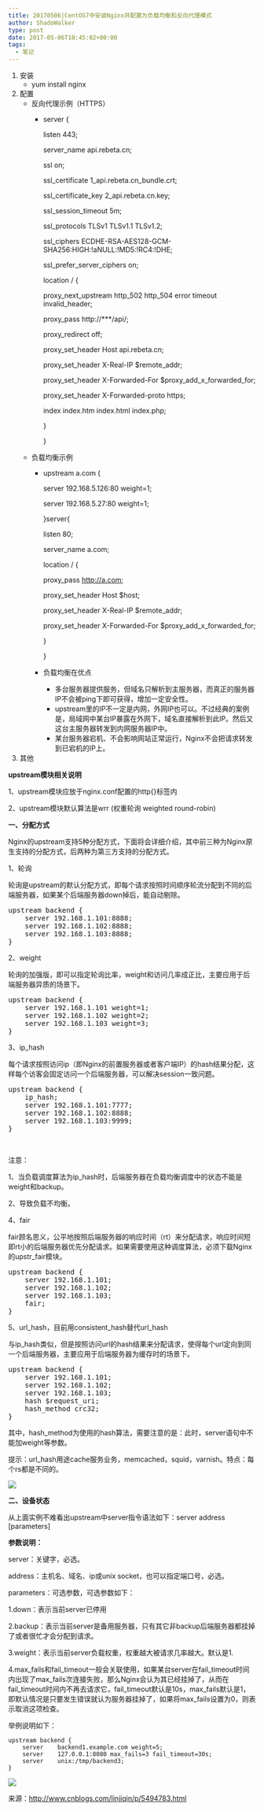 ```yaml
---
title: 20170506|CentOS7中安装Nginx并配置为负载均衡和反向代理模式
author: ShadoWalker
type: post
date: 2017-05-06T10:45:02+00:00
tags:
  - 笔记
---
```


  1. 安装 
      * yum install nginx
  2. 配置 
      * 反向代理示例（HTTPS） 
          * server {
  
            listen 443;
  
            server_name api.rebeta.cn;
  
            ssl on;
  
            ssl\_certificate 1\_api.rebeta.cn_bundle.crt;
  
            ssl\_certificate\_key 2_api.rebeta.cn.key;
  
            ssl\_session\_timeout 5m;
  
            ssl_protocols TLSv1 TLSv1.1 TLSv1.2;
  
            ssl_ciphers ECDHE-RSA-AES128-GCM-SHA256:HIGH:!aNULL:!MD5:!RC4:!DHE;
  
            ssl\_prefer\_server_ciphers on;
  
            location / {
  
            proxy\_next\_upstream http\_502 http\_504 error timeout invalid_header;
  
            proxy_pass http://\***/api/;
  
            proxy_redirect off;
  
            proxy\_set\_header Host api.rebeta.cn;
  
            proxy\_set\_header X-Real-IP $remote_addr;
  
            proxy\_set\_header X-Forwarded-For $proxy\_add\_x\_forwarded\_for;
  
            proxy\_set\_header X-Forwarded-proto https;
  
            index index.htm index.html index.php;
  
            }
  
            }
      * 负载均衡示例 
          * upstream a.com {
  
            server 192.168.5.126:80 weight=1;
  
            server 192.168.5.27:80 weight=1;
  
            }server{
  
            listen 80;
  
            server_name a.com;
  
            location / {
  
            proxy_pass http://a.com;
  
            proxy\_set\_header Host $host;
  
            proxy\_set\_header X-Real-IP $remote_addr;
  
            proxy\_set\_header X-Forwarded-For $proxy\_add\_x\_forwarded\_for;
  
            }
  
            }
          * 负载均衡在优点 
              * 多台服务器提供服务，但域名只解析到主服务器，而真正的服务器IP不会被ping下即可获得，增加一定安全性。
              * upstream里的IP不一定是内网，外网IP也可以。不过经典的案例是，局域网中某台IP暴露在外网下，域名直接解析到此IP。然后又这台主服务器转发到内网服务器IP中。
              * 某台服务器宕机、不会影响网站正常运行，Nginx不会把请求转发到已宕机的IP上。
  3. 其他

**upstream模块相关说明**
  
1、upstream模块应放于nginx.conf配置的http{}标签内
  
2、upstream模块默认算法是wrr (权重轮询 weighted round-robin)

**一、分配方式**
  
Nginx的upstream支持5种分配方式，下面将会详细介绍，其中前三种为Nginx原生支持的分配方式，后两种为第三方支持的分配方式。

1、轮询
  
轮询是upstream的默认分配方式，即每个请求按照时间顺序轮流分配到不同的后端服务器，如果某个后端服务器down掉后，能自动剔除。

<div class="cnblogs_code">
  <pre>upstream backend {
    server 192.168.1.101:8888;
    server 192.168.1.102:8888;
    server 192.168.1.103:8888;
}</pre>
</div>

2、weight
  
轮询的加强版，即可以指定轮询比率，weight和访问几率成正比，主要应用于后端服务器异质的场景下。

<div class="cnblogs_code">
  <pre>upstream backend {
    server 192.168.1.101 weight=1;
    server 192.168.1.102 weight=2;
    server 192.168.1.103 weight=3;
}</pre>
</div>

3、ip_hash
  
每个请求按照访问ip（即Nginx的前置服务器或者客户端IP）的hash结果分配，这样每个访客会固定访问一个后端服务器，可以解决session一致问题。

<div class="cnblogs_code">
  <pre>upstream backend {
    ip_hash;
    server 192.168.1.101:7777;
    server 192.168.1.102:8888;
    server 192.168.1.103:9999;
}</pre>
</div>

&nbsp;

注意：
  
1、当负载调度算法为ip_hash时，后端服务器在负载均衡调度中的状态不能是weight和backup。
  
2、导致负载不均衡。

4、fair
  
fair顾名思义，公平地按照后端服务器的响应时间（rt）来分配请求，响应时间短即rt小的后端服务器优先分配请求。如果需要使用这种调度算法，必须下载Nginx的upstr_fair模块。

<div class="cnblogs_code">
  <pre>upstream backend {
    server 192.168.1.101;
    server 192.168.1.102;
    server 192.168.1.103;
    fair;
}</pre>
</div>

5、url\_hash，目前用consistent\_hash替代url_hash
  
与ip_hash类似，但是按照访问url的hash结果来分配请求，使得每个url定向到同一个后端服务器，主要应用于后端服务器为缓存时的场景下。

<div class="cnblogs_code">
  <pre>upstream backend {
    server 192.168.1.101;
    server 192.168.1.102;
    server 192.168.1.103;
    hash $request_uri;
    hash_method crc32;
}</pre>
</div>

其中，hash_method为使用的hash算法，需要注意的是：此时，server语句中不能加weight等参数。

提示：url_hash用途cache服务业务，memcached，squid，varnish。特点：每个rs都是不同的。

![][1]

**二、设备状态**
  
从上面实例不难看出upstream中server指令语法如下：server address [parameters]
  
**参数说明：**
  
server：关键字，必选。
  
address：主机名、域名、ip或unix socket，也可以指定端口号，必选。
  
parameters：可选参数，可选参数如下：
  
1.down：表示当前server已停用
  
2.backup：表示当前server是备用服务器，只有其它非backup后端服务器都挂掉了或者很忙才会分配到请求。
  
3.weight：表示当前server负载权重，权重越大被请求几率越大。默认是1.
  
4.max\_fails和fail\_timeout一般会关联使用，如果某台server在fail\_timeout时间内出现了max\_fails次连接失败，那么Nginx会认为其已经挂掉了，从而在fail\_timeout时间内不再去请求它，fail\_timeout默认是10s，max\_fails默认是1，即默认情况是只要发生错误就认为服务器挂掉了，如果将max\_fails设置为0，则表示取消这项检查。

举例说明如下：
```go-html-template
upstream backend {
    server    backend1.example.com weight=5;
    server    127.0.0.1:8080 max_fails=3 fail_timeout=30s;
    server    unix:/tmp/backend3;           
}
```

![][2]

来源：http://www.cnblogs.com/linjiqin/p/5494783.html

 [1]: /images/2019/09/270324-20160521103316935-1211672537.png
 [2]: /images/2019/09/270324-20160515112210586-1536184723.png